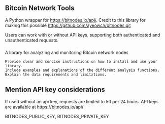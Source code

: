 
## Bitcoin Network Tools

A Python wrapper for https://bitnodes.io/api/. 
Credit to this library for making this possible https://github.com/ayeowch/bitnodes.git

Users can work with or without API keys, supporting both authenticated and unauthenticated requests.

###
A library for analyzing and monitoring Bitcoin network nodes

    Provide clear and concise instructions on how to install and use your library.
    Include examples and explanations of the different analysis functions.
    Explain the data requirements and limitations.


## Mention API key considerations 
If used without an api key, requests are limited to 50 per 24 hours. API keys are available at 
https://bitnodes.io/api/

BITNODES_PUBLIC_KEY, BITNODES_PRIVATE_KEY

